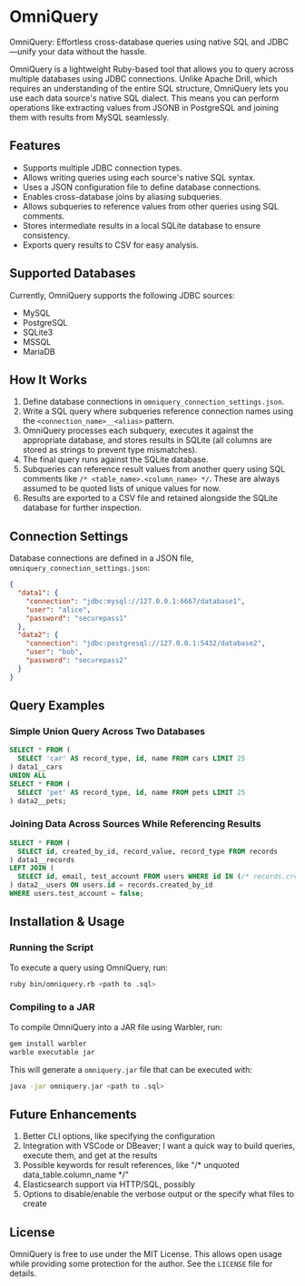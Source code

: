 # OmniQuery
OmniQuery: Effortless cross-database queries using native SQL and JDBC—unify your data without the hassle.

OmniQuery is a lightweight Ruby-based tool that allows you to query across multiple databases using JDBC connections. Unlike Apache Drill, which requires an understanding of the entire SQL structure, OmniQuery lets you use each data source's native SQL dialect. This means you can perform operations like extracting values from JSONB in PostgreSQL and joining them with results from MySQL seamlessly.

## Features

- Supports multiple JDBC connection types.
- Allows writing queries using each source's native SQL syntax.
- Uses a JSON configuration file to define database connections.
- Enables cross-database joins by aliasing subqueries.
- Allows subqueries to reference values from other queries using SQL comments.
- Stores intermediate results in a local SQLite database to ensure consistency.
- Exports query results to CSV for easy analysis.

## Supported Databases

Currently, OmniQuery supports the following JDBC sources:

- MySQL
- PostgreSQL
- SQLite3
- MSSQL
- MariaDB

## How It Works

1. Define database connections in `omniquery_connection_settings.json`.
2. Write a SQL query where subqueries reference connection names using the `<connection_name>__<alias>` pattern.
3. OmniQuery processes each subquery, executes it against the appropriate database, and stores results in SQLite (all columns are stored as strings to prevent type mismatches).
4. The final query runs against the SQLite database.
5. Subqueries can reference result values from another query using SQL comments like `/* <table_name>.<column_name> */`. These are always assumed to be quoted lists of unique values for now.
6. Results are exported to a CSV file and retained alongside the SQLite database for further inspection.

## Connection Settings

Database connections are defined in a JSON file, `omniquery_connection_settings.json`:

```json
{
  "data1": {
    "connection": "jdbc:mysql://127.0.0.1:6667/database1",
    "user": "alice",
    "password": "securepass1"
  },
  "data2": {
    "connection": "jdbc:postgresql://127.0.0.1:5432/database2",
    "user": "bob",
    "password": "securepass2"
  }
}
```

## Query Examples

### Simple Union Query Across Two Databases

```sql
SELECT * FROM (
  SELECT 'car' AS record_type, id, name FROM cars LIMIT 25
) data1__cars
UNION ALL
SELECT * FROM (
  SELECT 'pet' AS record_type, id, name FROM pets LIMIT 25
) data2__pets;
```

### Joining Data Across Sources While Referencing Results

```sql
SELECT * FROM (
  SELECT id, created_by_id, record_value, record_type FROM records
) data1__records
LEFT JOIN (
  SELECT id, email, test_account FROM users WHERE id IN (/* records.created_by_id */)
) data2__users ON users.id = records.created_by_id
WHERE users.test_account = false;
```

## Installation & Usage

### Running the Script

To execute a query using OmniQuery, run:

```sh
ruby bin/omniquery.rb <path to .sql>
```

### Compiling to a JAR

To compile OmniQuery into a JAR file using Warbler, run:

```sh
gem install warbler
warble executable jar
```

This will generate a `omniquery.jar` file that can be executed with:

```sh
java -jar omniquery.jar <path to .sql>
```

## Future Enhancements

1. Better CLI options, like specifying the configuration
2. Integration with VSCode or DBeaver; I want a quick way to build queries, execute them, and get at the results
3. Possible keywords for result references, like "/* unquoted data_table.column_name */"
4. Elasticsearch support via HTTP/SQL, possibly
5. Options to disable/enable the verbose output or the specify what files to create

## License

OmniQuery is free to use under the MIT License. This allows open usage while providing some protection for the author. See the `LICENSE` file for details.